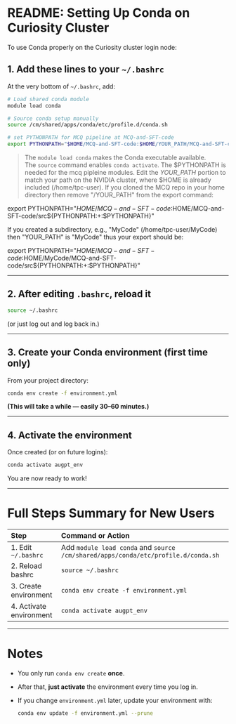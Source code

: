 # README: Setting Up Conda on Curiosity Cluster

To use Conda properly on the Curiosity cluster login node:

## 1. Add these lines to your `~/.bashrc`

At the very bottom of `~/.bashrc`, add:

```bash
# Load shared conda module
module load conda

# Source conda setup manually
source /cm/shared/apps/conda/etc/profile.d/conda.sh

# set PYTHONPATH for MCQ pipeline at MCQ-and-SFT-code
export PYTHONPATH="$HOME/MCQ-and-SFT-code:$HOME/YOUR_PATH/MCQ-and-SFT-code/src${PYTHONPATH:+:$PYTHONPATH}"
```

> The `module load conda` makes the Conda executable available.  
> The `source` command enables `conda activate`.
> The $PYTHONPATH is needed for the mcq pipleine modules. Edit the *YOUR_PATH* portion to match your
path on the NVIDIA cluster, where $HOME is already included (/home/tpc-user). If you cloned the
MCQ repo in your home directory then remove "/YOUR\_PATH" from the export command:

export PYTHONPATH="$HOME/MCQ-and-SFT-code:$HOME/MCQ-and-SFT-code/src${PYTHONPATH:+:$PYTHONPATH}"

If you created a
subdirectory, e.g., "MyCode" (/home/tpc-user/MyCode) then "YOUR\_PATH" is "MyCode" thus your export
should be: 

export PYTHONPATH="$HOME/MCQ-and-SFT-code:$HOME/MyCode/MCQ-and-SFT-code/src${PYTHONPATH:+:$PYTHONPATH}"

---

## 2. After editing `.bashrc`, reload it

```bash
source ~/.bashrc
```

(or just log out and log back in.)

---

## 3. Create your Conda environment (first time only)

From your project directory:

```bash
conda env create -f environment.yml
```

**(This will take a while — easily 30–60 minutes.)**

---

## 4. Activate the environment

Once created (or on future logins):

```bash
conda activate augpt_env
```

You are now ready to work!

---

# Full Steps Summary for New Users

| Step | Command or Action |
|:-----|:------------------|
| 1. Edit `~/.bashrc` | Add `module load conda` and `source /cm/shared/apps/conda/etc/profile.d/conda.sh` |
| 2. Reload bashrc | `source ~/.bashrc` |
| 3. Create environment | `conda env create -f environment.yml` |
| 4. Activate environment | `conda activate augpt_env` |

---

# Notes

- You only run `conda env create` **once**.
- After that, **just activate** the environment every time you log in.
- If you change `environment.yml` later, update your environment with:
  
  ```bash
  conda env update -f environment.yml --prune
  ```


